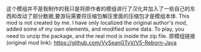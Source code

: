 这个模组并不是我制作的我只是将原作者的模组进行了汉化并加入了一些自己的东西和改动了部分数据,要游玩需要将压缩包解压里面的压缩包才是模组本体.
This mod is not created by me. I have only localized the original author's mod, added some of my own elements, and modified some data. To play, you need to unzip the package, and the real mod is inside the zip file.
原模组链接(original mod link): https://github.com/VvSeanGTvV/V5-Reborn-Java
